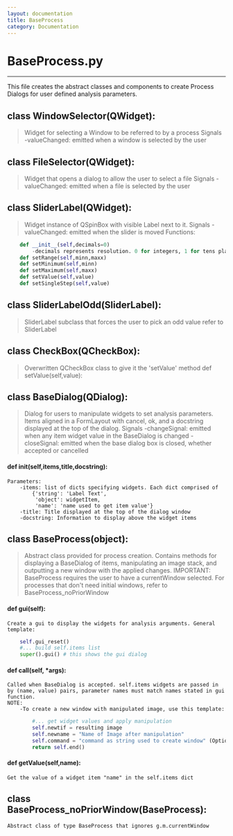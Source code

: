 ```yaml
---
layout: documentation
title: BaseProcess
category: Documentation
---
```


# BaseProcess.py
--------------
This file creates the abstract classes and components to create Process Dialogs for user defined analysis parameters.
## class WindowSelector(QWidget):
>    Widget for selecting a Window to be referred to by a process
    Signals
        -valueChanged: emitted when a window is selected by the user

## class FileSelector(QWidget):
>    Widget that opens a dialog to allow the user to select a file
    Signals
        -valueChanged: emitted when a file is selected by the user

## class SliderLabel(QWidget):
>    Widget instance of QSpinBox with visible Label next to it.
    Signals
        -valueChanged: emitted when the slider is moved
    Functions:
```python
    def __init__(self,decimals=0)
        -decimals represents resolution. 0 for integers, 1 for tens place, etc.
    def setRange(self,minn,maxx)
    def setMinimum(self,minn)
    def setMaximum(self,maxx)
    def setValue(self,value)
    def setSingleStep(self,value)
```

## class SliderLabelOdd(SliderLabel):
>    SliderLabel subclass that forces the user to pick an odd value
    refer to SliderLabel

## class CheckBox(QCheckBox):
>    Overwritten QCheckBox class to give it the 'setValue' method
        def setValue(self,value):

## class BaseDialog(QDialog):
>    Dialog for users to manipulate widgets to set analysis parameters.  Items aligned in a FormLayout with cancel, ok, and a docstring displayed at the top of the dialog.
    Signals
        -changeSignal: emitted when any item widget value in the BaseDialog is changed
        -closeSignal: emitted when the base dialog box is closed, whether accepted or cancelled
#### def __init__(self,items,title,docstring):
    Parameters:
        -items: list of dicts specifying widgets. Each dict comprised of
            {'string': 'Label Text',
             'object': widgetItem,
             'name': 'name used to get item value'}
        -title: Title displayed at the top of the dialog window
        -docstring: Information to display above the widget items

## class BaseProcess(object):
>    Abstract class provided for process creation. Contains methods for displaying a BaseDialog of items, manipulating an image stack, and outputting a new window with the applied changes.  IMPORTANT: BaseProcess requires the user to have a currentWindow selected. For processes that don't need initial windows, refer to BaseProcess_noPriorWindow
####  def gui(self):
    Create a gui to display the widgets for analysis arguments. General template:
```python
    self.gui_reset()
    #... build self.items list
    super().gui() # this shows the gui dialog
```
####  def __call__(self, *args):
    Called when BaseDialog is accepted. self.items widgets are passed in by (name, value) pairs, parameter names must match names stated in gui function.
    NOTE:
        -To create a new window with manipulated image, use this template:
```python
        #... get widget values and apply manipulation
        self.newtif = resulting image
        self.newname = "Name of Image after manipulation"
        self.command = "command as string used to create window" (Optional: used in scripts)
        return self.end()
```
#### def getValue(self,name):
    Get the value of a widget item "name" in the self.items dict

## class BaseProcess_noPriorWindow(BaseProcess):
    Abstract class of type BaseProcess that ignores g.m.currentWindow


```python

```
